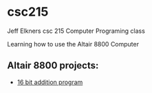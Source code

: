 # csc215
Jeff Elkners csc 215 Computer Programing class

Learning how to use the Altair 8800 Computer

## Altair 8800 projects:
- [16 bit addition program](https://github.com/bananajoeo7/csc215/tree/main/Projects/16BitAdderProject)